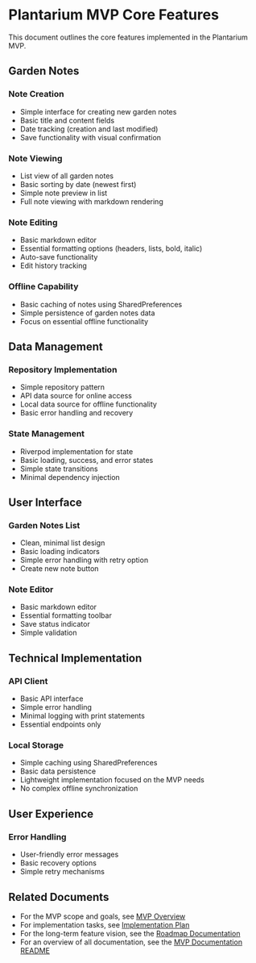 # Plantarium MVP Core Features

This document outlines the core features implemented in the Plantarium MVP.

## Garden Notes

### Note Creation
- Simple interface for creating new garden notes
- Basic title and content fields
- Date tracking (creation and last modified)
- Save functionality with visual confirmation

### Note Viewing
- List view of all garden notes
- Basic sorting by date (newest first)
- Simple note preview in list
- Full note viewing with markdown rendering

### Note Editing
- Basic markdown editor
- Essential formatting options (headers, lists, bold, italic)
- Auto-save functionality
- Edit history tracking

### Offline Capability
- Basic caching of notes using SharedPreferences
- Simple persistence of garden notes data
- Focus on essential offline functionality

## Data Management

### Repository Implementation
- Simple repository pattern
- API data source for online access
- Local data source for offline functionality
- Basic error handling and recovery

### State Management
- Riverpod implementation for state
- Basic loading, success, and error states
- Simple state transitions
- Minimal dependency injection

## User Interface

### Garden Notes List
- Clean, minimal list design
- Basic loading indicators
- Simple error handling with retry option
- Create new note button

### Note Editor
- Basic markdown editor
- Essential formatting toolbar
- Save status indicator
- Simple validation

## Technical Implementation

### API Client
- Basic API interface
- Simple error handling
- Minimal logging with print statements
- Essential endpoints only

### Local Storage
- Simple caching using SharedPreferences
- Basic data persistence
- Lightweight implementation focused on the MVP needs
- No complex offline synchronization

## User Experience

### Error Handling
- User-friendly error messages
- Basic recovery options
- Simple retry mechanisms

## Related Documents

- For the MVP scope and goals, see [MVP Overview](mvp_overview.md)
- For implementation tasks, see [Implementation Plan](implementation_plan.md)
- For the long-term feature vision, see the [Roadmap Documentation](../roadmap/README.md)
- For an overview of all documentation, see the [MVP Documentation README](README.md) 